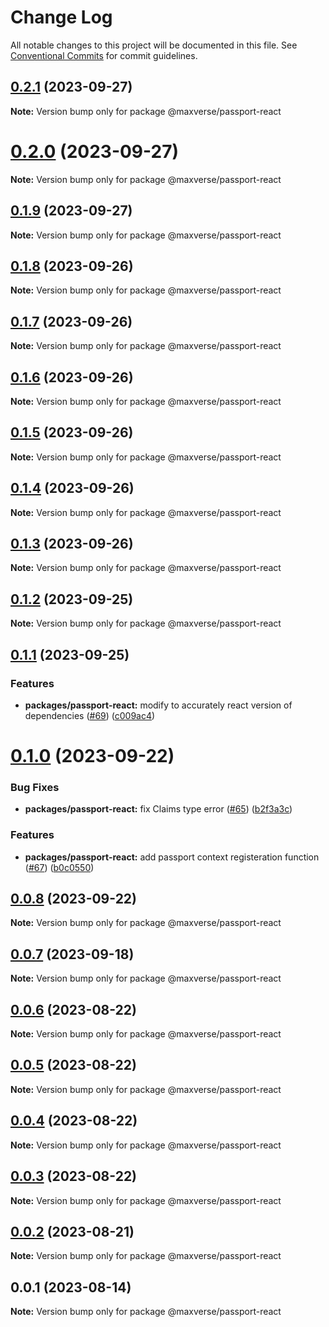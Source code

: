 # Change Log

All notable changes to this project will be documented in this file.
See [Conventional Commits](https://conventionalcommits.org) for commit guidelines.

## [0.2.1](https://github.com/maxverse-dev/maxverse-web-sdk/compare/@maxverse/passport-react@0.2.0...@maxverse/passport-react@0.2.1) (2023-09-27)

**Note:** Version bump only for package @maxverse/passport-react





# [0.2.0](https://github.com/maxverse-dev/maxverse-web-sdk/compare/@maxverse/passport-react@0.1.9...@maxverse/passport-react@0.2.0) (2023-09-27)

**Note:** Version bump only for package @maxverse/passport-react





## [0.1.9](https://github.com/maxverse-dev/maxverse-web-sdk/compare/@maxverse/passport-react@0.1.8...@maxverse/passport-react@0.1.9) (2023-09-27)

**Note:** Version bump only for package @maxverse/passport-react





## [0.1.8](https://github.com/maxverse-dev/maxverse-web-sdk/compare/@maxverse/passport-react@0.1.7...@maxverse/passport-react@0.1.8) (2023-09-26)

**Note:** Version bump only for package @maxverse/passport-react





## [0.1.7](https://github.com/maxverse-dev/maxverse-web-sdk/compare/@maxverse/passport-react@0.1.6...@maxverse/passport-react@0.1.7) (2023-09-26)

**Note:** Version bump only for package @maxverse/passport-react





## [0.1.6](https://github.com/maxverse-dev/maxverse-web-sdk/compare/@maxverse/passport-react@0.1.5...@maxverse/passport-react@0.1.6) (2023-09-26)

**Note:** Version bump only for package @maxverse/passport-react





## [0.1.5](https://github.com/maxverse-dev/maxverse-web-sdk/compare/@maxverse/passport-react@0.1.4...@maxverse/passport-react@0.1.5) (2023-09-26)

**Note:** Version bump only for package @maxverse/passport-react





## [0.1.4](https://github.com/maxverse-dev/maxverse-web-sdk/compare/@maxverse/passport-react@0.1.3...@maxverse/passport-react@0.1.4) (2023-09-26)

**Note:** Version bump only for package @maxverse/passport-react





## [0.1.3](https://github.com/maxverse-dev/maxverse-web-sdk/compare/@maxverse/passport-react@0.1.2...@maxverse/passport-react@0.1.3) (2023-09-26)

**Note:** Version bump only for package @maxverse/passport-react





## [0.1.2](https://github.com/maxverse-dev/maxverse-web-sdk/compare/@maxverse/passport-react@0.1.1...@maxverse/passport-react@0.1.2) (2023-09-25)

**Note:** Version bump only for package @maxverse/passport-react





## [0.1.1](https://github.com/maxverse-dev/maxverse-web-sdk/compare/@maxverse/passport-react@0.1.0...@maxverse/passport-react@0.1.1) (2023-09-25)


### Features

* **packages/passport-react:** modify to accurately react version of dependencies ([#69](https://github.com/maxverse-dev/maxverse-web-sdk/issues/69)) ([c009ac4](https://github.com/maxverse-dev/maxverse-web-sdk/commit/c009ac493052fd17bc8632e6109608e90194c615))





# [0.1.0](https://github.com/maxverse-dev/maxverse-web-sdk/compare/@maxverse/passport-react@0.0.8...@maxverse/passport-react@0.1.0) (2023-09-22)


### Bug Fixes

* **packages/passport-react:** fix Claims type error ([#65](https://github.com/maxverse-dev/maxverse-web-sdk/issues/65)) ([b2f3a3c](https://github.com/maxverse-dev/maxverse-web-sdk/commit/b2f3a3c54b1ea484188081cd595787a04ed8fb52))


### Features

* **packages/passport-react:** add passport context registeration function ([#67](https://github.com/maxverse-dev/maxverse-web-sdk/issues/67)) ([b0c0550](https://github.com/maxverse-dev/maxverse-web-sdk/commit/b0c055041cd1359b656bfe13ab3f7d346d29af01))





## [0.0.8](https://github.com/maxverse-dev/maxverse-web-sdk/compare/@maxverse/passport-react@0.0.7...@maxverse/passport-react@0.0.8) (2023-09-22)

**Note:** Version bump only for package @maxverse/passport-react





## [0.0.7](https://github.com/maxverse-dev/maxverse-web-sdk/compare/@maxverse/passport-react@0.0.6...@maxverse/passport-react@0.0.7) (2023-09-18)

**Note:** Version bump only for package @maxverse/passport-react





## [0.0.6](https://github.com/maxverse-dev/maxverse-web-sdk/compare/@maxverse/passport-react@0.0.5...@maxverse/passport-react@0.0.6) (2023-08-22)

**Note:** Version bump only for package @maxverse/passport-react





## [0.0.5](https://github.com/maxverse-dev/maxverse-web-sdk/compare/@maxverse/passport-react@0.0.4...@maxverse/passport-react@0.0.5) (2023-08-22)

**Note:** Version bump only for package @maxverse/passport-react





## [0.0.4](https://github.com/maxverse-dev/maxverse-web-sdk/compare/@maxverse/passport-react@0.0.3...@maxverse/passport-react@0.0.4) (2023-08-22)

**Note:** Version bump only for package @maxverse/passport-react





## [0.0.3](https://github.com/maxverse-dev/maxverse-web-sdk/compare/@maxverse/passport-react@0.0.2...@maxverse/passport-react@0.0.3) (2023-08-22)

**Note:** Version bump only for package @maxverse/passport-react





## [0.0.2](https://github.com/maxverse-dev/maxverse-web-sdk/compare/@maxverse/passport-react@0.0.1...@maxverse/passport-react@0.0.2) (2023-08-21)

**Note:** Version bump only for package @maxverse/passport-react





## 0.0.1 (2023-08-14)

**Note:** Version bump only for package @maxverse/passport-react
